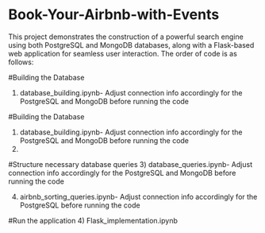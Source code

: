 # Book-Your-Airbnb-with-Events
This project demonstrates the construction of a powerful search engine using both PostgreSQL and MongoDB databases, along with a Flask-based web application for seamless user interaction.
The order of code is as follows:

#Building the Database
1) database_building.ipynb- Adjust connection info accordingly for the PostgreSQL and MongoDB before running the code

#Building the Database
1) database_building.ipynb- Adjust connection info accordingly for the PostgreSQL and MongoDB before running the code
2) 
#Structure necessary database queries
3) database_queries.ipynb- Adjust connection info accordingly for the PostgreSQL and MongoDB before running the code

4) airbnb_sorting_queries.ipynb- Adjust connection info accordingly for the PostgreSQL before running the code

#Run the application
4) Flask_implementation.ipynb

